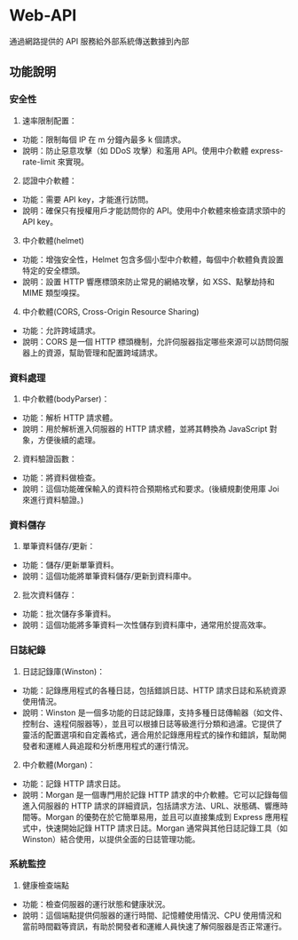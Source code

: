# Web-API
通過網路提供的 API 服務給外部系統傳送數據到內部

## 功能說明
### 安全性
1. 速率限制配置：
  - 功能：限制每個 IP 在 m 分鐘內最多 k 個請求。
  - 說明：防止惡意攻擊（如 DDoS 攻擊）和濫用 API。使用中介軟體 express-rate-limit 來實現。
2. 認證中介軟體：
  - 功能：需要 API key，才能進行訪問。
  - 說明：確保只有授權用戶才能訪問你的 API。使用中介軟體來檢查請求頭中的 API key。
3. 中介軟體(helmet)
  - 功能：增強安全性，Helmet 包含多個小型中介軟體，每個中介軟體負責設置特定的安全標頭。
  - 說明：設置 HTTP 響應標頭來防止常見的網絡攻擊，如 XSS、點擊劫持和 MIME 類型嗅探。
4. 中介軟體(CORS, Cross-Origin Resource Sharing)
  - 功能：允許跨域請求。
  - 說明：CORS 是一個 HTTP 標頭機制，允許伺服器指定哪些來源可以訪問伺服器上的資源，幫助管理和配置跨域請求。

### 資料處理
1. 中介軟體(bodyParser)：
  - 功能：解析 HTTP 請求體。
  - 說明：用於解析進入伺服器的 HTTP 請求體，並將其轉換為 JavaScript 對象，方便後續的處理。
2. 資料驗證函數：
  - 功能：將資料做檢查。
  - 說明：這個功能確保輸入的資料符合預期格式和要求。(後續規劃使用庫 Joi 來進行資料驗證。)

### 資料儲存
1. 單筆資料儲存/更新：
  - 功能：儲存/更新單筆資料。
  - 說明：這個功能將單筆資料儲存/更新到資料庫中。
2. 批次資料儲存：
  - 功能：批次儲存多筆資料。
  - 說明：這個功能將多筆資料一次性儲存到資料庫中，通常用於提高效率。

### 日誌紀錄
1. 日誌記錄庫(Winston)：
  - 功能：記錄應用程式的各種日誌，包括錯誤日誌、HTTP 請求日誌和系統資源使用情況。
  - 說明：Winston 是一個多功能的日誌記錄庫，支持多種日誌傳輸器（如文件、控制台、遠程伺服器等），並且可以根據日誌等級進行分類和過濾。它提供了靈活的配置選項和自定義格式，適合用於記錄應用程式的操作和錯誤，幫助開發者和運維人員追蹤和分析應用程式的運行情況。
2. 中介軟體(Morgan)：
  - 功能：記錄 HTTP 請求日誌。
  - 說明：Morgan 是一個專門用於記錄 HTTP 請求的中介軟體。它可以記錄每個進入伺服器的 HTTP 請求的詳細資訊，包括請求方法、URL、狀態碼、響應時間等。Morgan 的優勢在於它簡單易用，並且可以直接集成到 Express 應用程式中，快速開始記錄 HTTP 請求日誌。Morgan 通常與其他日誌記錄工具（如 Winston）結合使用，以提供全面的日誌管理功能。
<!--  log 檔紀錄：
  - 功能：記錄應用程式的操作日誌。
  - 說明：這個功能有助於追蹤應用程式的操作和錯誤。使用 winston 來實現。-->

### 系統監控
1. 健康檢查端點
  - 功能：檢查伺服器的運行狀態和健康狀況。
  - 說明：這個端點提供伺服器的運行時間、記憶體使用情況、CPU 使用情況和當前時間戳等資訊，有助於開發者和運維人員快速了解伺服器是否正常運行。
